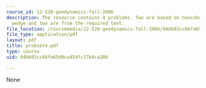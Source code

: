 ```yaml
---
course_id: 12-520-geodynamics-fall-2006
description: The resource contains 4 problems. Two are based on noncohesive critical
  wedge and two are from the required text.
file_location: /coursemedia/12-520-geodynamics-fall-2006/94bb83cc66fa65d0ca454fc17b4ca206_probset4.pdf
file_type: application/pdf
layout: pdf
title: probset4.pdf
type: course
uid: 94bb83cc66fa65d0ca454fc17b4ca206

---
```

None